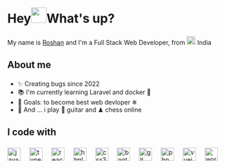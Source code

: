 <h1 align="left">Hey<img width="35" height="35" src="https://camo.githubusercontent.com/2a873cbacb080b0ff4cfad981480b78921acea9e038a80e81ea95657a4da554f/68747470733a2f2f656d6f6a69732e736c61636b6d6f6a69732e636f6d2f656d6f6a69732f696d616765732f313537373330353530352f373337332f68616e645f776176652e6769663f31353737333035353035" />What's up?</h1>

###

<p align="left">My name is <a href="">Roshan</a> and I'm a Full Stack Web Developer, from <img width="20" logo height="20" src="https://github.com/roshankushwaha10/roshankushwaha10/assets/77830531/5ca1561e-a338-4222-8b67-857cbd23fdc5"/> India</p>

###

<h2 align="left">About me</h2>

###

<ul align="left">
  <li>✨ Creating bugs since 2022</li>
  <li>📚 I'm currently learning  Laravel and docker 🐳</li>
  <li>🎯 Goals: to become best web devloper ❄ </li>
  <li>🎲 And ... i play 🎸 guitar and ♟ chess online</li>
</ul>

###


<h2 align="left">I code with</h2>

###

<div align="left">
  <img src="https://cdn.jsdelivr.net/gh/devicons/devicon/icons/javascript/javascript-original.svg" height="30" alt="javascript logo"  />
  <img width="12" />
  <img src="https://cdn.jsdelivr.net/gh/devicons/devicon/icons/typescript/typescript-original.svg" height="30" alt="typescript logo"  />
  <img width="12" />
  <img src="https://cdn.jsdelivr.net/gh/devicons/devicon/icons/react/react-original.svg" height="30" alt="react logo"  />
  <img width="12" />
  <img src="https://cdn.jsdelivr.net/gh/devicons/devicon/icons/html5/html5-original.svg" height="30" alt="html5 logo"  />
  <img width="12" />
  <img src="https://cdn.jsdelivr.net/gh/devicons/devicon/icons/css3/css3-original.svg" height="30" alt="css3 logo"  />
  <img width="12" />
  <img src="https://cdn.jsdelivr.net/gh/devicons/devicon/icons/bootstrap/bootstrap-original.svg" height="30" alt="bootstrap logo"  />
  <img width="12" />
  <img src="https://cdn.jsdelivr.net/gh/devicons/devicon/icons/git/git-original.svg" height="30" alt="git logo"  />
  <img width="12" />
  <img src="https://cdn.jsdelivr.net/gh/devicons/devicon/icons/php/php-original.svg" height="30" alt="php logo"  />
  <img width="12" />
  <img src="https://cdn.jsdelivr.net/gh/devicons/devicon/icons/vuejs/vuejs-original.svg" height="30" alt="vuejs logo"  />
  <img width="12" />
  <img src="https://cdn.jsdelivr.net/gh/devicons/devicon/icons/wordpress/wordpress-original.svg" height="30" alt="wordpress logo"  />
</div>

###
